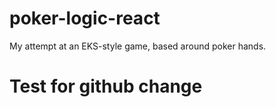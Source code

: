 # poker-logic-react
My attempt at an EKS-style game, based around poker hands.
# Test for github change

